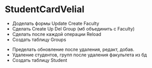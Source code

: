 # StudentCardVelial
+ Доделать формы Update Create Faculty
+ Сделать Create Up Del Group (мб объединить с Faculty)
+ Сделать после каждой операции Reload
+ Создать таблицу Groups
- Пределать обновление после удаления, редакт, добав.
- Удаление студентов, групп после удаления факультета из бд
- Создать таблицу Student
